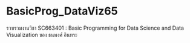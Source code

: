 # BasicProg_DataViz65
รวบรวมงานวิชา SC663401 : Basic Programming for Data Science and Data Visualization ของ ธนพงศ์ อินทระ
